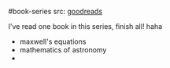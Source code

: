 #book-series 
src: [goodreads](https://www.goodreads.com/series/257241-a-student-s-guide)

I've read one book in this series, finish all! haha

- maxwell's equations
- mathematics of astronomy 
- 
